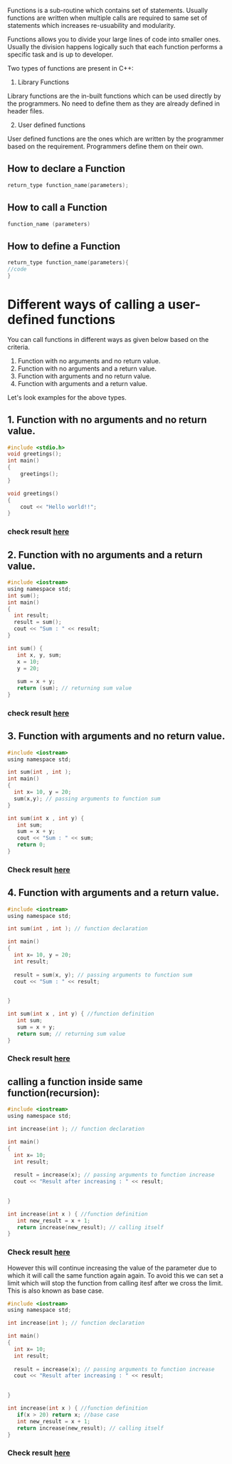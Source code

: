 Functions is a sub-routine which contains set of statements. Usually functions are written when multiple calls are required to same set of statements which increases re-usuability and modularity.

Functions allows you to divide your large lines of code into smaller ones. Usually the division happens logically such that each function performs a specific task and is up to developer.

Two types of functions are present in C++:

1. Library Functions

Library functions are the in-built functions which can be used directly by the programmers. No need to define them as they are already defined in header files.

2. User defined functions

User defined functions are the ones which are written by the programmer based on the requirement. Programmers define them on their own.

## How to declare a Function

```c
return_type function_name(parameters);
```

## How to call a Function

```c
function_name (parameters)
```
## How to define a Function
```c
return_type function_name(parameters){  
//code
}
```
# Different ways of calling a user-defined functions

You can call functions in different ways as given below based on the criteria.

1. Function with no arguments and no return value.
2. Function with no arguments and a return value.
3. Function with arguments and no return value.
4. Function with arguments and a return value.

Let's look examples for the above types.

## 1. Function with no arguments and no return value.

```c
#include <stdio.h>
void greetings();  
int main()
{
    greetings();
}

void greetings()  
{  
    cout << "Hello world!!";  
}  
```
### check result [here](https://onecompiler.com/cpp/3vmbjbjgn)

## 2. Function with no arguments and a return value.

```c
#include <iostream>
using namespace std;
int sum();
int main()
{
  int result;
  result = sum();
  cout << "Sum : " << result;
}

int sum() {
   int x, y, sum;
   x = 10;
   y = 20;
 
   sum = x + y;
   return (sum); // returning sum value
}
```
### check result [here](https://onecompiler.com/cpp/3vmbjd9yd)

## 3. Function with arguments and no return value.

```c
#include <iostream>
using namespace std;

int sum(int , int );
int main()
{
  int x= 10, y = 20;
  sum(x,y); // passing arguments to function sum
}

int sum(int x , int y) {
   int sum;
   sum = x + y;
   cout << "Sum : " << sum;
   return 0;
}
```

### Check result [here](https://onecompiler.com/cpp/3vmbjgdvn)

## 4. Function with arguments and a return value.

```c
#include <iostream>
using namespace std;

int sum(int , int ); // function declaration

int main()
{
  int x= 10, y = 20;
  int result;
  
  result = sum(x, y); // passing arguments to function sum
  cout << "Sum : " << result;

  
}

int sum(int x , int y) { //function definition
   int sum;
   sum = x + y;
   return sum; // returning sum value
}
```
### Check result [here](https://onecompiler.com/cpp/3vmbhyses)

## calling a function inside same function(recursion):
```c
#include <iostream>
using namespace std;

int increase(int ); // function declaration

int main()
{
  int x= 10;
  int result;
  
  result = increase(x); // passing arguments to function increase
  cout << "Result after increasing : " << result;

  
}

int increase(int x ) { //function definition
   int new_result = x + 1;
   return increase(new_result); // calling itself 
}
```
### Check result [here](https://onecompiler.com/cpp/3yk82ucqf)
However this will continue increasing the value of the parameter due to which it will call the same function again again. To avoid this we can set a limit which will stop the function from calling itesf after we cross the limit. This is also known as base case.


```c
#include <iostream>
using namespace std;

int increase(int ); // function declaration

int main()
{
  int x= 10;
  int result;
  
  result = increase(x); // passing arguments to function increase
  cout << "Result after increasing : " << result;

  
}

int increase(int x ) { //function definition
   if(x > 20) return x; //base case
   int new_result = x + 1;
   return increase(new_result); // calling itself 
}
```
### Check result [here](https://onecompiler.com/cpp/3yk82ucqf)
